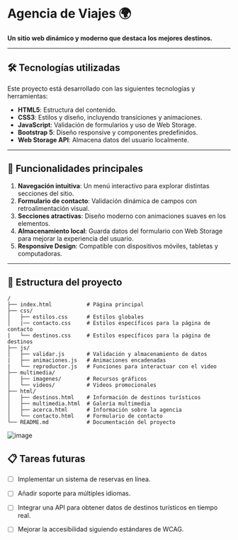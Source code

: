 # Agencia de Viajes 🌍

**Un sitio web dinámico y moderno que destaca los mejores destinos.**

---

## 🛠️ Tecnologías utilizadas

Este proyecto está desarrollado con las siguientes tecnologías y herramientas:

- **HTML5**: Estructura del contenido.
- **CSS3**: Estilos y diseño, incluyendo transiciones y animaciones.
- **JavaScript**: Validación de formularios y uso de Web Storage.
- **Bootstrap 5**: Diseño responsive y componentes predefinidos.
- **Web Storage API**: Almacena datos del usuario localmente.

---

## 🌟 Funcionalidades principales

1. **Navegación intuitiva**: Un menú interactivo para explorar distintas secciones del sitio.
2. **Formulario de contacto**: Validación dinámica de campos con retroalimentación visual.
3. **Secciones atractivas**: Diseño moderno con animaciones suaves en los elementos.
4. **Almacenamiento local**: Guarda datos del formulario con Web Storage para mejorar la experiencia del usuario.
5. **Responsive Design**: Compatible con dispositivos móviles, tabletas y computadoras.

---

## 📂 Estructura del proyecto

```plaintext
/
├── index.html           # Página principal
├── css/
│   ├── estilos.css      # Estilos globales
│   |── contacto.css     # Estilos específicos para la página de contacto
|   └── destinos.css     # Estilos específicos para la página de destinos
├── js/
│   ├── validar.js       # Validación y almacenamiento de datos
|   ├── animaciones.js   # Animaciones encadenadas
|   └── reproductor.js   # Funciones para interactuar con el video
├── multimedia/
│   ├── imagenes/        # Recursos gráficos
│   └── videos/          # Videos promocionales
├── html/
│   ├── destinos.html    # Información de destinos turísticos
│   ├── multimedia.html  # Galería multimedia
│   ├── acerca.html      # Información sobre la agencia
│   └── contacto.html    # Formulario de contacto
└── README.md            # Documentación del proyecto
```
![image](https://github.com/user-attachments/assets/94c82a91-87bb-4af0-afa7-c9b8058b76a0)

## 📋 Tareas futuras

- [ ] Implementar un sistema de reservas en línea.
- [ ] Añadir soporte para múltiples idiomas.
- [ ] Integrar una API para obtener datos de destinos turísticos en tiempo real.
- [ ] Mejorar la accesibilidad siguiendo estándares de WCAG.

